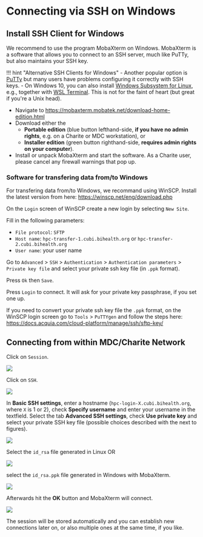 # Connecting via SSH on Windows
## Install SSH Client for Windows
We recommend to use the program MobaXterm on Windows.
MobaXterm is a software that allows you to connect to an SSH server, much like PuTTy, but also maintains your SSH key.

!!! hint "Alternative SSH Clients for Windows"
    - Another popular option is [PuTTy](https://www.putty.org/) but many users have problems configuring it correctly with SSH keys.
    - On Windows 10, you can also install [Windows Subsystem for Linux](https://docs.microsoft.com/en-us/windows/wsl/install-win10), e.g., together with [WSL Terminal](https://github.com/mskyaxl/wsl-terminal).
      This is not for the faint of heart (but great if you're a Unix head).

* Navigate to https://mobaxterm.mobatek.net/download-home-edition.html
* Download either the
    * **Portable edition** (blue button lefthand-side, **if you have no admin rights**, e.g. on a Charite or MDC workstation), or
    * **Installer edition** (green button righthand-side, **requires admin rights on your computer**).
* Install or unpack MobaXterm and start the software. As a Charite user, please cancel any firewall warnings that pop up.

### Software for transfering data from/to Windows
For transfering data from/to Windows, we recommand using WinSCP.
Install the latest version from here: https://winscp.net/eng/download.php

On the `Login` screen of WinSCP create a new login by selecting `New Site`.

Fill in the following parameters:

* `File protocol`: `SFTP`
* `Host name`: `hpc-transfer-1.cubi.bihealth.org` or `hpc-transfer-2.cubi.bihealth.org`
* `User name`: your user name

Go to `Advanced` > `SSH` > `Authentication` > `Authentication parameters` > `Private key file`
and select your private ssh key file (in `.ppk` format).
 
Press `Ok` then `Save`.

Press `Login` to connect.
It will ask for your private key passphrase, if you set one up.

If you need to convert your private ssh key file the `.ppk` format,
on the WinSCP login screen go to `Tools` > `PuTTYgen` and follow the steps here:
https://docs.acquia.com/cloud-platform/manage/ssh/sftp-key/

## Connecting from within MDC/Charite Network

Click on `Session`.

![](figures/mobaxterm_connect1.png)

Click on `SSH`.

![](figures/mobaxterm_connect2.png)

In **Basic SSH settings**, enter a hostname (`hpc-login-X.cubi.bihealth.org`, where `X` is 1 or 2), check **Specify username** and enter your username in the textfield.
Select the tab **Advanced SSH settings**, check **Use private key** and select your private SSH key file (possible choices described with the next to figures).

![](figures/mobaxterm_connect3.png)

Select the `id_rsa` file generated in Linux OR

![](figures/mobaxterm_connect3a.png)

select the `id_rsa.ppk` file generated in Windows with MobaXterm.

![](figures/mobaxterm_connect3b.png)

Afterwards hit the **OK** button and MobaXterm will connect.

![](figures/mobaxterm_connect4.png)

The session will be stored automatically and you can establish new connections later on, or also multiple ones at the same time, if you like.